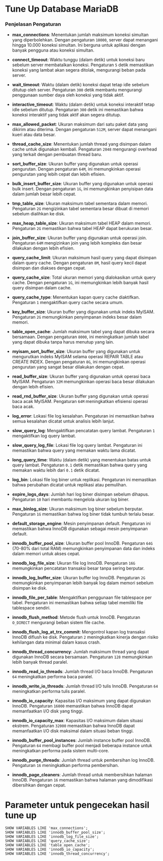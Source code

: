 # Tune Up Database MariaDB

### Penjelasan Pengaturan

- **max_connections**: Menentukan jumlah maksimum koneksi simultan yang diperbolehkan. Dengan pengaturan `10000`, server dapat menangani hingga 10.000 koneksi simultan. Ini berguna untuk aplikasi dengan banyak pengguna atau koneksi simultan.

- **connect_timeout**: Waktu tunggu (dalam detik) untuk koneksi baru sebelum server membatalkan koneksi. Pengaturan `5` detik memastikan koneksi yang lambat akan segera ditolak, mengurangi beban pada server.

- **wait_timeout**: Waktu (dalam detik) koneksi dapat tetap idle sebelum ditutup oleh server. Pengaturan `300` detik membantu mengurangi penggunaan sumber daya oleh koneksi yang tidak aktif.

- **interactive_timeout**: Waktu (dalam detik) untuk koneksi interaktif tetap idle sebelum ditutup. Pengaturan `300` detik ini memastikan bahwa koneksi interaktif yang tidak aktif akan segera ditutup.

- **max_allowed_packet**: Ukuran maksimum dari satu paket data yang dikirim atau diterima. Dengan pengaturan `512M`, server dapat menangani kueri atau data besar.

- **thread_cache_size**: Menentukan jumlah thread yang disimpan dalam cache untuk digunakan kembali. Pengaturan `2048` mengurangi overhead yang terkait dengan pembuatan thread baru.

- **sort_buffer_size**: Ukuran buffer yang digunakan untuk operasi pengurutan. Dengan pengaturan `64M`, ini memungkinkan operasi pengurutan yang lebih cepat dan lebih efisien.

- **bulk_insert_buffer_size**: Ukuran buffer yang digunakan untuk operasi bulk insert. Dengan pengaturan `1G`, ini memungkinkan penyisipan data dalam jumlah besar lebih cepat.

- **tmp_table_size**: Ukuran maksimum tabel sementara dalam memori. Pengaturan `2G` mengizinkan tabel sementara besar dibuat di memori sebelum dialihkan ke disk.

- **max_heap_table_size**: Ukuran maksimum tabel HEAP dalam memori. Pengaturan `2G` memastikan bahwa tabel HEAP dapat berukuran besar.

- **join_buffer_size**: Ukuran buffer yang digunakan untuk operasi join. Pengaturan `64M` mengizinkan join yang lebih kompleks dan besar dilakukan dengan lebih efisien.

- **query_cache_limit**: Ukuran maksimum hasil query yang dapat disimpan dalam query cache. Dengan pengaturan `8M`, hasil query kecil dapat disimpan dan diakses dengan cepat.

- **query_cache_size**: Total ukuran memori yang dialokasikan untuk query cache. Dengan pengaturan `1G`, ini memungkinkan lebih banyak hasil query disimpan dalam cache.

- **query_cache_type**: Menentukan kapan query cache diaktifkan. Pengaturan `1` mengaktifkan query cache secara umum.

- **key_buffer_size**: Ukuran buffer yang digunakan untuk indeks MyISAM. Pengaturan `2G` memungkinkan penyimpanan indeks besar dalam memori.

- **table_open_cache**: Jumlah maksimum tabel yang dapat dibuka secara bersamaan. Dengan pengaturan `8000`, ini meningkatkan jumlah tabel yang dapat dibuka tanpa harus menutup yang lain.

- **myisam_sort_buffer_size**: Ukuran buffer yang digunakan untuk mengurutkan indeks MyISAM selama operasi REPAIR TABLE atau CREATE INDEX. Dengan pengaturan `8G`, ini memungkinkan operasi pengurutan yang sangat besar dilakukan dengan cepat.

- **read_buffer_size**: Ukuran buffer yang digunakan untuk operasi baca MyISAM. Pengaturan `32M` memungkinkan operasi baca besar dilakukan dengan lebih efisien.

- **read_rnd_buffer_size**: Ukuran buffer yang digunakan untuk operasi baca acak MyISAM. Pengaturan `64M` meningkatkan efisiensi operasi baca acak.

- **log_error**: Lokasi file log kesalahan. Pengaturan ini memastikan bahwa semua kesalahan dicatat untuk analisis lebih lanjut.

- **slow_query_log**: Mengaktifkan pencatatan query lambat. Pengaturan `1` mengaktifkan log query lambat.

- **slow_query_log_file**: Lokasi file log query lambat. Pengaturan ini memastikan bahwa query yang memakan waktu lama dicatat.

- **long_query_time**: Waktu (dalam detik) yang menentukan batas untuk query lambat. Pengaturan `0.1` detik memastikan bahwa query yang memakan waktu lebih dari `0.1` detik dicatat.

- **log_bin**: Lokasi file log biner untuk replikasi. Pengaturan ini memastikan bahwa perubahan dicatat untuk replikasi atau pemulihan.

- **expire_logs_days**: Jumlah hari log biner disimpan sebelum dihapus. Pengaturan `10` hari membantu mengelola ukuran log biner.

- **max_binlog_size**: Ukuran maksimum log biner sebelum berputar. Pengaturan `1G` memastikan bahwa log biner tidak tumbuh terlalu besar.

- **default_storage_engine**: Mesin penyimpanan default. Pengaturan ini memastikan bahwa InnoDB digunakan sebagai mesin penyimpanan default.

- **innodb_buffer_pool_size**: Ukuran buffer pool InnoDB. Pengaturan `64G` (70-80% dari total RAM) memungkinkan penyimpanan data dan indeks dalam memori untuk akses cepat.

- **innodb_log_file_size**: Ukuran file log InnoDB. Pengaturan `16G` memungkinkan pencatatan transaksi besar tanpa sering berputar.

- **innodb_log_buffer_size**: Ukuran buffer log InnoDB. Pengaturan `2G` memungkinkan penyimpanan lebih banyak log dalam memori sebelum disimpan ke disk.

- **innodb_file_per_table**: Mengaktifkan penggunaan file tablespace per tabel. Pengaturan ini memastikan bahwa setiap tabel memiliki file tablespace sendiri.

- **innodb_flush_method**: Metode flush untuk InnoDB. Pengaturan `O_DIRECT` mengurangi beban sistem file cache.

- **innodb_flush_log_at_trx_commit**: Mengontrol kapan log transaksi InnoDB diflush ke disk. Pengaturan `2` meningkatkan kinerja dengan risiko kehilangan data minimal dalam kasus crash.

- **innodb_thread_concurrency**: Jumlah maksimum thread yang dapat digunakan InnoDB secara bersamaan. Pengaturan `128` memungkinkan lebih banyak thread paralel.

- **innodb_read_io_threads**: Jumlah thread I/O baca InnoDB. Pengaturan `64` meningkatkan performa baca paralel.

- **innodb_write_io_threads**: Jumlah thread I/O tulis InnoDB. Pengaturan `64` meningkatkan performa tulis paralel.

- **innodb_io_capacity**: Kapasitas I/O maksimum yang dapat digunakan InnoDB. Pengaturan `16000` memastikan bahwa InnoDB dapat memanfaatkan I/O disk yang tinggi.

- **innodb_io_capacity_max**: Kapasitas I/O maksimum dalam situasi ekstrem. Pengaturan `32000` memastikan bahwa InnoDB dapat memanfaatkan I/O disk maksimal dalam situasi beban tinggi.

- **innodb_buffer_pool_instances**: Jumlah instance buffer pool InnoDB. Pengaturan `64` membagi buffer pool menjadi beberapa instance untuk meningkatkan performa pada sistem multi-core.

- **innodb_purge_threads**: Jumlah thread untuk pembersihan log InnoDB. Pengaturan `16` meningkatkan performa pembersihan.

- **innodb_page_cleaners**: Jumlah thread untuk membersihkan halaman InnoDB. Pengaturan `16` memastikan bahwa halaman yang dimodifikasi dibersihkan dengan cepat.

# Parameter untuk pengecekan hasil tune up
```
SHOW VARIABLES LIKE 'max_connections';
SHOW VARIABLES LIKE 'innodb_buffer_pool_size';
SHOW VARIABLES LIKE 'innodb_log_file_size';
SHOW VARIABLES LIKE 'query_cache_size';
SHOW VARIABLES LIKE 'table_open_cache';
SHOW VARIABLES LIKE 'innodb_io_capacity';
SHOW VARIABLES LIKE 'innodb_thread_concurrency';
```